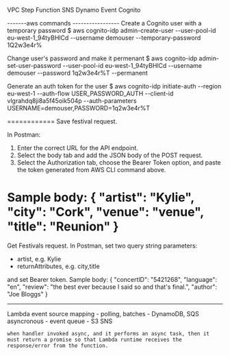 VPC
Step Function
SNS
Dynamo Event
Cognito

-------aws commands -----------------
Create a Cognito user with a temporary password
 $ aws cognito-idp  admin-create-user --user-pool-id eu-west-1_94tyBHlCd --username demouser --temporary-password 1Q2w3e4r%

Change user's password and make it permenant
 $ aws cognito-idp  admin-set-user-password --user-pool-id eu-west-1_94tyBHlCd --username demouser --password 1q2w3e4r%T --permanent

Generate an auth token for the user
 $ aws cognito-idp  initiate-auth --region eu-west-1 --auth-flow USER_PASSWORD_AUTH --client-id vlgrahdq8ji8a5f45oik504p --auth-parameters USERNAME=demouser,PASSWORD=1q2w3e4r%T

============
Save festival request.

In Postman:
1. Enter the correct URL for the API endpoint.
2. Select the body tab and add the JSON body of the POST request.
3. Select the Authorization tab, choose the Bearer Token option, and paste the token generated from AWS CLI command above.

Sample body:
{
    "artist": "Kylie",
    "city": "Cork",
    "venue": "venue",
    "title": "Reunion"
}
=============
Get Festivals request.
In Postman, set two query  string parameters:
+ artist, e.g. Kylie
+ returnAttributes, e.g. city,title

and set Bearer token.
Sample body:
 {
    "concertID": "5421268",
    "language": "en",
    "review": "the best ever because I said so and that's final.",
    "author": "Joe Bloggs"
  }

---------------------------------------------------------------
Lambda
    event source mapping - polling, batches - DynamoDB, SQS
    asyncronous - event queue - S3 SNS 

    when handler invoked async, and it performs an async task, then it must return a promise so that Lambda runtime receives the response/error from the function.

